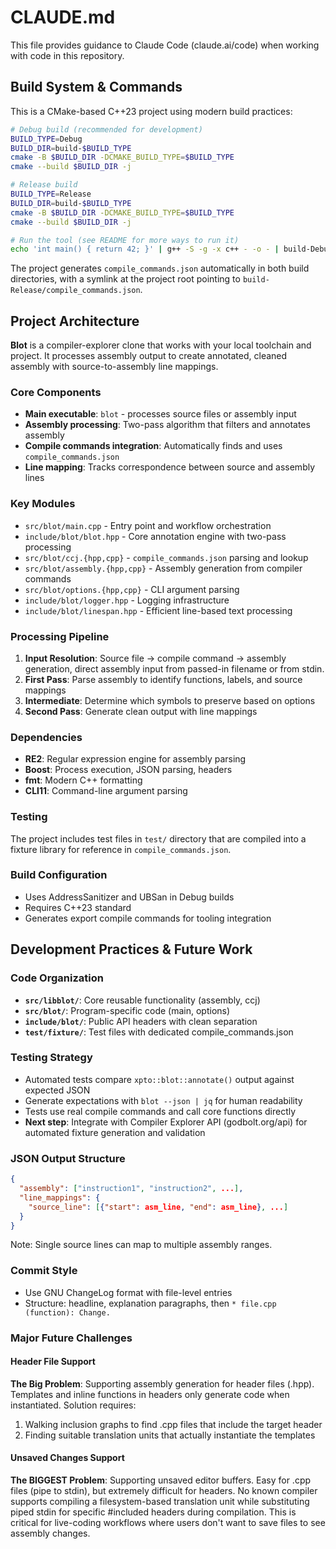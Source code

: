 # CLAUDE.md

This file provides guidance to Claude Code (claude.ai/code) when
working with code in this repository.

## Build System & Commands

This is a CMake-based C++23 project using modern build practices:

```bash
# Debug build (recommended for development)
BUILD_TYPE=Debug
BUILD_DIR=build-$BUILD_TYPE
cmake -B $BUILD_DIR -DCMAKE_BUILD_TYPE=$BUILD_TYPE
cmake --build $BUILD_DIR -j

# Release build
BUILD_TYPE=Release
BUILD_DIR=build-$BUILD_TYPE
cmake -B $BUILD_DIR -DCMAKE_BUILD_TYPE=$BUILD_TYPE
cmake --build $BUILD_DIR -j

# Run the tool (see README for more ways to run it)
echo 'int main() { return 42; }' | g++ -S -g -x c++ - -o - | build-Debug/blot
```

The project generates `compile_commands.json` automatically in both
build directories, with a symlink at the project root pointing to
`build-Release/compile_commands.json`.

## Project Architecture

**Blot** is a compiler-explorer clone that works with your local
toolchain and project. It processes assembly output to create
annotated, cleaned assembly with source-to-assembly line mappings.

### Core Components

- **Main executable**: `blot` - processes source files or assembly input
- **Assembly processing**: Two-pass algorithm that filters and annotates assembly
- **Compile commands integration**: Automatically finds and uses `compile_commands.json`
- **Line mapping**: Tracks correspondence between source and assembly lines

### Key Modules

- `src/blot/main.cpp` - Entry point and workflow orchestration
- `include/blot/blot.hpp` - Core annotation engine with two-pass processing
- `src/blot/ccj.{hpp,cpp}` - `compile_commands.json` parsing and lookup
- `src/blot/assembly.{hpp,cpp}` - Assembly generation from compiler commands
- `src/blot/options.{hpp,cpp}` - CLI argument parsing
- `include/blot/logger.hpp` - Logging infrastructure
- `include/blot/linespan.hpp` - Efficient line-based text processing

### Processing Pipeline

1. **Input Resolution**: Source file → compile command → assembly
   generation, direct assembly input from passed-in filename or from
   stdin.
2. **First Pass**: Parse assembly to identify functions, labels, and
   source mappings
3. **Intermediate**: Determine which symbols to preserve based on
   options
4. **Second Pass**: Generate clean output with line mappings

### Dependencies

- **RE2**: Regular expression engine for assembly parsing
- **Boost**: Process execution, JSON parsing, headers
- **fmt**: Modern C++ formatting
- **CLI11**: Command-line argument parsing

### Testing

The project includes test files in `test/` directory that are compiled into a fixture library for reference in `compile_commands.json`.

### Build Configuration

- Uses AddressSanitizer and UBSan in Debug builds
- Requires C++23 standard
- Generates export compile commands for tooling integration

## Development Practices & Future Work

### Code Organization
- **`src/libblot/`**: Core reusable functionality (assembly, ccj)
- **`src/blot/`**: Program-specific code (main, options)
- **`include/blot/`**: Public API headers with clean separation
- **`test/fixture/`**: Test files with dedicated compile_commands.json

### Testing Strategy
- Automated tests compare `xpto::blot::annotate()` output against expected JSON
- Generate expectations with `blot --json | jq` for human readability
- Tests use real compile commands and call core functions directly
- **Next step**: Integrate with Compiler Explorer API (godbolt.org/api) for automated fixture generation and validation

### JSON Output Structure
```json
{
  "assembly": ["instruction1", "instruction2", ...],
  "line_mappings": {
    "source_line": [{"start": asm_line, "end": asm_line}, ...]
  }
}
```

Note: Single source lines can map to multiple assembly ranges.

### Commit Style
- Use GNU ChangeLog format with file-level entries
- Structure: headline, explanation paragraphs, then `* file.cpp (function): Change.`

### Major Future Challenges

#### Header File Support
**The Big Problem**: Supporting assembly generation for header files (.hpp). Templates and inline functions in headers only generate code when instantiated. Solution requires:
1. Walking inclusion graphs to find .cpp files that include the target header
2. Finding suitable translation units that actually instantiate the templates

#### Unsaved Changes Support  
**The BIGGEST Problem**: Supporting unsaved editor buffers. Easy for .cpp files (pipe to stdin), but extremely difficult for headers. No known compiler supports compiling a filesystem-based translation unit while substituting piped stdin for specific #included headers during compilation. This is critical for live-coding workflows where users don't want to save files to see assembly changes.
